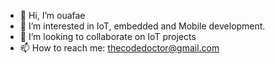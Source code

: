 - 👋 Hi, I’m ouafae
- 👀 I’m interested in IoT, embedded and Mobile development.
- 💞️ I’m looking to collaborate on IoT projects
- 📫 How to reach me: thecodedoctor@gmail.com

<!---
thecodedoctorr/thecodedoctorr is a ✨ special ✨ repository because its `README.md` (this file) appears on your GitHub profile.
You can click the Preview link to take a look at your changes.
--->
